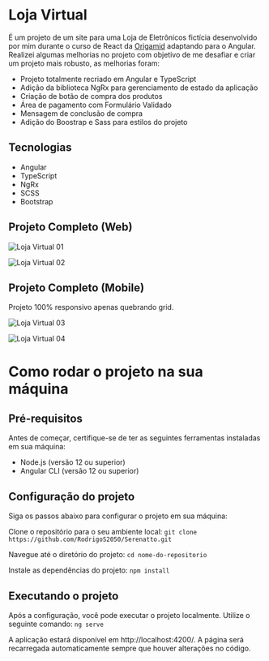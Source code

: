 # Loja Virtual

É um projeto de um site para uma Loja de Eletrônicos fictícia desenvolvido por mim durante o curso de React da [Origamid](https://www.origamid.com) adaptando para o Angular. Realizei algumas melhorias no projeto com objetivo de me desafiar e criar um projeto mais robusto, as melhorias foram: 

- Projeto totalmente recriado em Angular e TypeScript
- Adição da biblioteca NgRx para gerenciamento de estado da aplicação
- Criação de botão de compra dos produtos
- Área de pagamento com Formulário Validado
- Mensagem de conclusão de compra
- Adição do Boostrap e Sass para estilos do projeto

## Tecnologias

- Angular
- TypeScript
- NgRx
- SCSS
- Bootstrap

## Projeto Completo (Web)

![Loja Virtual 01](https://user-images.githubusercontent.com/97991094/186285320-5b465547-df5f-4177-9e03-889f62f23218.gif)

![Loja Virtual 02](https://user-images.githubusercontent.com/97991094/186285710-79a54f6d-77e5-437b-a6c7-5d4800412bee.gif)

## Projeto Completo (Mobile)

Projeto 100% responsivo apenas quebrando grid.

![Loja Virtual 03](https://user-images.githubusercontent.com/97991094/186286015-542fcc01-7ef0-4f07-85d0-86552030a502.gif)

![Loja Virtual 04](https://user-images.githubusercontent.com/97991094/186286039-e88d5568-6830-45c9-bf7a-e8082a8de823.gif)

# Como rodar o projeto na sua máquina

## Pré-requisitos
Antes de começar, certifique-se de ter as seguintes ferramentas instaladas em sua máquina:

- Node.js (versão 12 ou superior)
- Angular CLI (versão 12 ou superior)

## Configuração do projeto
Siga os passos abaixo para configurar o projeto em sua máquina:

Clone o repositório para o seu ambiente local:
`git clone https://github.com/RodrigoS2050/Serenatto.git`

Navegue até o diretório do projeto:
`cd nome-do-repositorio`

Instale as dependências do projeto:
`npm install`

## Executando o projeto
Após a configuração, você pode executar o projeto localmente. Utilize o seguinte comando:
`ng serve`

A aplicação estará disponível em http://localhost:4200/. A página será recarregada automaticamente sempre que houver alterações no código.
